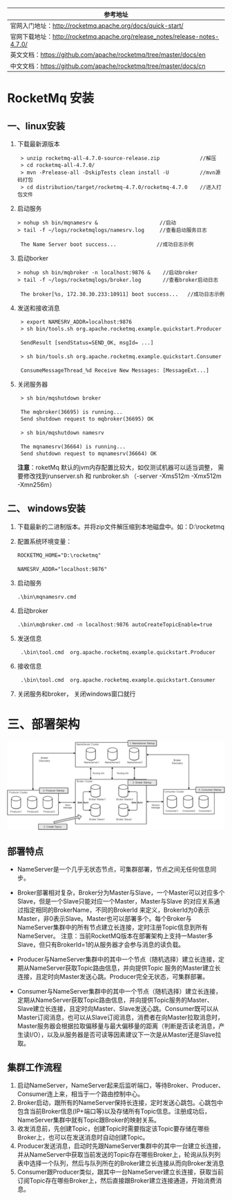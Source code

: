 | 参考地址                                                     |
| ------------------------------------------------------------ |
| 官网入门地址：http://rocketmq.apache.org/docs/quick-start/   |
| 官网下载地址：http://rocketmq.apache.org/release_notes/release-notes-4.7.0/ |
| 英文文档：https://github.com/apache/rocketmq/tree/master/docs/en |
| 中文文档：https://github.com/apache/rocketmq/tree/master/docs/cn |

# RocketMq 安装

## 一、linux安装

1. 下载最新源版本

   ```
    > unzip rocketmq-all-4.7.0-source-release.zip             //解压
    > cd rocketmq-all-4.7.0/      
    > mvn -Prelease-all -DskipTests clean install -U          //mvn源码打包
    > cd distribution/target/rocketmq-4.7.0/rocketmq-4.7.0    //进入打包文件
   ```

2. 启动服务

   ```
   > nohup sh bin/mqnamesrv &                    //启动
   > tail -f ~/logs/rocketmqlogs/namesrv.log     //查看启动服务日志
    
    The Name Server boot success...             //成功日志示例     
   ```

3. 启动borker

   ```
   > nohup sh bin/mqbroker -n localhost:9876 &    //启动broker
   > tail -f ~/logs/rocketmqlogs/broker.log       //查看broker启动日志
    
    The broker[%s, 172.30.30.233:10911] boot success...   //成功日志示例
   ```

4. 发送和接收消息

   ```
    > export NAMESRV_ADDR=localhost:9876
    > sh bin/tools.sh org.apache.rocketmq.example.quickstart.Producer
          
    SendResult [sendStatus=SEND_OK, msgId= ...]
         
    > sh bin/tools.sh org.apache.rocketmq.example.quickstart.Consumer
    
    ConsumeMessageThread_%d Receive New Messages: [MessageExt...]
   ```

5. 关闭服务器

   ```
    > sh bin/mqshutdown broker
    
    The mqbroker(36695) is running...
    Send shutdown request to mqbroker(36695) OK
    
    > sh bin/mqshutdown namesrv
    
    The mqnamesrv(36664) is running...
    Send shutdown request to mqnamesrv(36664) OK 
   ```

   **注意**：roketMq 默认的jvm内存配置比较大，如仅测试机器可以适当调整， 需要修改找到runserver.sh 和 runbroker.sh
        （-server -Xms512m -Xmx512m -Xmn256m）



## 二、 windows安装

1. 下载最新的二进制版本。并将zip文件解压缩到本地磁盘中。如：D:\rocketmq

2. 配置系统环境变量：

   ```
   ROCKETMQ_HOME="D:\rocketmq"
   
   NAMESRV_ADDR="localhost:9876"
   ```

3. 启动服务        

   ```
   .\bin\mqnamesrv.cmd 
   ```

4. 启动broker    

   ```
   .\bin\mqbroker.cmd -n localhost:9876 autoCreateTopicEnable=true
   ```

5. 发送信息 

   ```
    .\bin\tool.cmd  org.apache.rocketmq.example.quickstart.Producer
   ```

6. 接收信息   

   ```
    .\bin\tool.cmd  org.apache.rocketmq.example.quickstart.Consumer
   ```

7. 关闭服务和broker， 关闭windows窗口就行



# 三、部署架构

![](../../image/rocketMq/rocketmq_architecture_3.png)

## 部署特点

- NameServer是一个几乎无状态节点，可集群部署，节点之间无任何信息同步。

- Broker部署相对复杂，Broker分为Master与Slave，一个Master可以对应多个Slave，但是一个Slave只能对应一个Master，Master与Slave 的对应关系通过指定相同的BrokerName，不同的BrokerId 来定义，BrokerId为0表示Master，非0表示Slave。Master也可以部署多个。每个Broker与NameServer集群中的所有节点建立长连接，定时注册Topic信息到所有NameServer。 注意：当前RocketMQ版本在部署架构上支持一Master多Slave，但只有BrokerId=1的从服务器才会参与消息的读负载。

- Producer与NameServer集群中的其中一个节点（随机选择）建立长连接，定期从NameServer获取Topic路由信息，并向提供Topic 服务的Master建立长连接，且定时向Master发送心跳。Producer完全无状态，可集群部署。

- Consumer与NameServer集群中的其中一个节点（随机选择）建立长连接，定期从NameServer获取Topic路由信息，并向提供Topic服务的Master、Slave建立长连接，且定时向Master、Slave发送心跳。Consumer既可以从Master订阅消息，也可以从Slave订阅消息，消费者在向Master拉取消息时，Master服务器会根据拉取偏移量与最大偏移量的距离（判断是否读老消息，产生读I/O），以及从服务器是否可读等因素建议下一次是从Master还是Slave拉取。

## 集群工作流程

1. 启动NameServer，NameServer起来后监听端口，等待Broker、Producer、Consumer连上来，相当于一个路由控制中心。
2. Broker启动，跟所有的NameServer保持长连接，定时发送心跳包。心跳包中包含当前Broker信息(IP+端口等)以及存储所有Topic信息。注册成功后，NameServer集群中就有Topic跟Broker的映射关系。
3. 收发消息前，先创建Topic，创建Topic时需要指定该Topic要存储在哪些Broker上，也可以在发送消息时自动创建Topic。
4. Producer发送消息，启动时先跟NameServer集群中的其中一台建立长连接，并从NameServer中获取当前发送的Topic存在哪些Broker上，轮询从队列列表中选择一个队列，然后与队列所在的Broker建立长连接从而向Broker发消息
5. Consumer跟Producer类似，跟其中一台NameServer建立长连接，获取当前订阅Topic存在哪些Broker上，然后直接跟Broker建立连接通道，开始消费消息。
